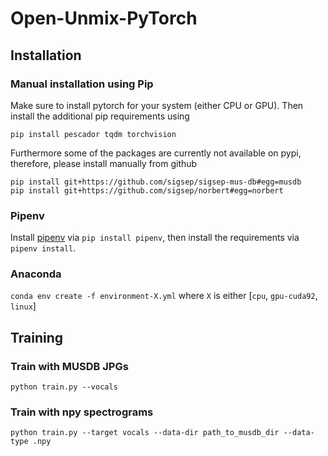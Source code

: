 # Open-Unmix-PyTorch

## Installation

### Manual installation using Pip

Make sure to install pytorch for your system (either CPU or GPU). Then install the additional pip requirements using

`pip install pescador tqdm torchvision`

Furthermore some of the packages are currently not available on pypi, therefore, please install manually from github

```
pip install git+https://github.com/sigsep/sigsep-mus-db#egg=musdb
pip install git+https://github.com/sigsep/norbert#egg=norbert
```

### Pipenv

Install [pipenv](https://pipenv.readthedocs.io/en/latest/) via `pip install pipenv`, then install the requirements via `pipenv install`.

### Anaconda

`conda env create -f environment-X.yml` where `X` is either [`cpu`, `gpu-cuda92`, `linux`]

## Training

### Train with MUSDB JPGs

`python train.py --vocals`

### Train with npy spectrograms

`python train.py --target vocals --data-dir path_to_musdb_dir --data-type .npy`
